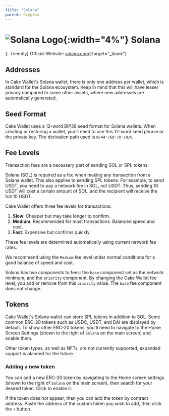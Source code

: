 ```yaml
---
title: "Solana"
parent: Cryptos
---
```


# ![Solana Logo](./solana.svg){:width="4%"} Solana

{: .friendly}
Official Website: [solana.com](https://solana.com/){:target="_blank"}

## Addresses

In Cake Wallet's Solana wallet, there is only one address per wallet, which is standard for the Solana ecosystem. Keep in mind that this will have lesser privacy compared to some other assets, where new addresses are automatically generated.

## Seed Format

Cake Wallet uses a 12-word BIP39 seed format for Solana wallets. When creating or restoring a wallet, you'll need to use this 12-word seed phrase or the private key. The derivation path used is `m/44'/60'/0'/0/0`.

## Fee Levels

Transaction fees are a necessary part of sending SOL or SPL tokens. 

Solana (SOL) is required as a fee when making any transaction from a Solana wallet. This also applies to sending SPL tokens. For example, to send USDT, you need to pay a network fee in SOL, not USDT. Thus, sending 10 USDT will cost a certain amount of SOL, and the recipient will receive the full 10 USDT.

Cake Wallet offers three fee levels for transactions:

1. **Slow**: Cheaper but may take longer to confirm.
2. **Medium**: Recommended for most transactions. Balanced speed and cost.
3. **Fast**: Expensive but confirms quickly.

These fee levels are determined automatically using current network fee rates.

We recommend using the `Medium` fee level under normal conditions for a good balance of speed and cost.

Solana has two components to fees: the `base` component set as the network minimum, and the `priority` component. By changing the Cake Wallet fee level, you add or remove from this `priority` value. The `base` fee component does not change.

## Tokens

Cake Wallet's Solana wallet can store SPL tokens in addition to SOL. Some common ERC-20 tokens such as USDC, USDT, and DAI are displayed by default. To show other ERC-20 tokens, you'll need to navigate to the Home Screen Settings (shown to the right of `Solana` on the main screen) and enable them.

Other token types, as well as NFTs, are not currently supported; expanded support is planned for the future.

### Adding a new token

You can add a new ERC-20 token by navigating to the Home screen settings (shown to the right of `Solana` on the main screen), then search for your desired token. Click to enable it.

If the token does not appear, then you can add the token by contract address. Paste the address of the custom token you wish to add, then click the `+` button.